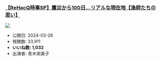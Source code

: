 ### [【ReHacQ時事SP】震災から100日…リアルな現在地【漁師たちの思い】](https://www.youtube.com/watch?v=jMgWndSuSEU)
[![](https://img.youtube.com/vi/jMgWndSuSEU/hqdefault.jpg)](https://www.youtube.com/watch?v=jMgWndSuSEU)
-   公開日: 2024-03-28
-   視聴数: 33,911
-   **いいね数: 1,032**
-   出演者: 青木栄美子
